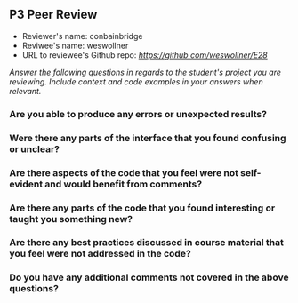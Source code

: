 ## P3 Peer Review

+ Reviewer's name: conbainbridge
+ Reviwee's name: weswollner
+ URL to reviewee's Github repo: *<https://github.com/weswollner/E28>*

*Answer the following questions in regards to the student's project you are reviewing. Include context and code examples in your answers when relevant.*


### Are you able to produce any errors or unexpected results?

### Were there any parts of the interface that you found confusing or unclear?

### Are there aspects of the code that you feel were not self-evident and would benefit from comments?

### Are there any parts of the code that you found interesting or taught you something new?

### Are there any best practices discussed in course material that you feel were not addressed in the code?

### Do you have any additional comments not covered in the above questions?